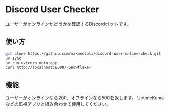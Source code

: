 # Discord User Checker
ユーザーがオンラインかどうかを確認するDiscordボットです。
## 使い方
```sh
git clone https://github.com/makaseloli/discord-user-online-check.git
uv sync
uv run uvicorn main:app
curl http://localhost:8000/<Snowflake>
```

## 機能
ユーザーがオンラインなら200、オフラインなら500を返します。
UptimeKumaなどの監視アプリと組み合わせて使用してください。
